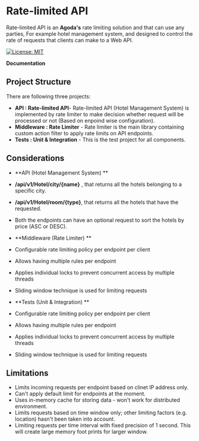 Rate-limited API
==============

Rate-limited API is an **Agoda's** rate limiting solution and that can use any parties, For example hotel management system, and designed to control the rate of requests that clients can make to a Web API.

[![License: MIT](https://img.shields.io/github/license/HasanShahjahan/rate-limited-api.svg)](https://opensource.org/licenses/MIT)

**Documentation**
## Project Structure
There are following three projects:
* **API : Rate-limited API**- Rate-limited API (Hotel Management System) is implemented by rate limiter to make decision whether request will be processed or not (Based on enpoind wise configuration).
* **Middleware : Rate Limiter** - Rate limiter is the main library containing custom action filter to apply rate limits on API endpoints.
* **Tests : Unit & Integration** - This is the test project for all components.

## Considerations
* **API (Hotel Management System) **
* **/api/v1/Hotel/city/{name}** , that returns all the hotels belonging to a specific city.
* **/api/v1/Hotel/room/{type}**, that returns all the hotels that have the requested.
* Both the endpoints can have an optional request to sort the hotels by price (ASC or DESC).

* **Middleware (Rate Limiter) **
* Configurable rate limiting policy per endpoint per client
* Allows having multiple rules per endpoint
* Applies individual locks to prevent concurrent access by multiple threads 
* Sliding window technique is used for limiting requests

* **Tests (Unit & Integration) **
* Configurable rate limiting policy per endpoint per client
* Allows having multiple rules per endpoint
* Applies individual locks to prevent concurrent access by multiple threads 
* Sliding window technique is used for limiting requests


## Limitations
* Limits incoming requests per endpoint based on clinet IP address only.
* Can't apply default limit for endpoints at the moment.
* Uses in-memory cache for storing data - won't work for distributed environment. 
* Limits requests based on time window only; other limiting factors (e.g. location) hasn't been taken into account.
* Limiting requests per time interval with fixed precision of 1 second. This will create large memory foot prints for larger window.


